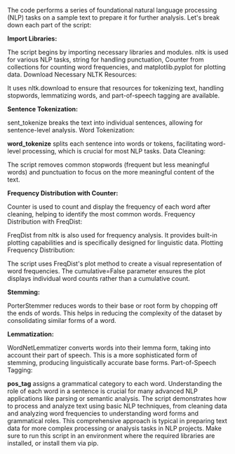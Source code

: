 The code performs a series of foundational natural language processing (NLP) tasks on a sample text to prepare it for further analysis. Let's break down each part of the script:

**Import Libraries:**

The script begins by importing necessary libraries and modules. nltk is used for various NLP tasks, string for handling punctuation, Counter from collections for counting word frequencies, and matplotlib.pyplot for plotting data.
Download Necessary NLTK Resources:

It uses nltk.download to ensure that resources for tokenizing text, handling stopwords, lemmatizing words, and part-of-speech tagging are available.



**Sentence Tokenization:**

sent_tokenize breaks the text into individual sentences, allowing for sentence-level analysis.
Word Tokenization:

**word_tokenize** 
splits each sentence into words or tokens, facilitating word-level processing, which is crucial for most NLP tasks.
Data Cleaning:

The script removes common stopwords (frequent but less meaningful words) and punctuation to focus on the more meaningful content of the text.

**Frequency Distribution with Counter:**

Counter is used to count and display the frequency of each word after cleaning, helping to identify the most common words.
Frequency Distribution with FreqDist:

FreqDist from nltk is also used for frequency analysis. It provides built-in plotting capabilities and is specifically designed for linguistic data.
Plotting Frequency Distribution:

The script uses FreqDist's plot method to create a visual representation of word frequencies. The cumulative=False parameter ensures the plot displays individual word counts rather than a cumulative count.

**Stemming:**

PorterStemmer reduces words to their base or root form by chopping off the ends of words. This helps in reducing the complexity of the dataset by consolidating similar forms of a word.

**Lemmatization:**

WordNetLemmatizer converts words into their lemma form, taking into account their part of speech. This is a more sophisticated form of stemming, producing linguistically accurate base forms.
Part-of-Speech Tagging:

**pos_tag** assigns a grammatical category to each word. Understanding the role of each word in a sentence is crucial for many advanced NLP applications like parsing or semantic analysis.
The script demonstrates how to process and analyze text using basic NLP techniques, from cleaning data and analyzing word frequencies to understanding word forms and grammatical roles. This comprehensive approach is typical in preparing text data for more complex processing or analysis tasks in NLP projects. Make sure to run this script in an environment where the required libraries are installed, or install them via pip.

